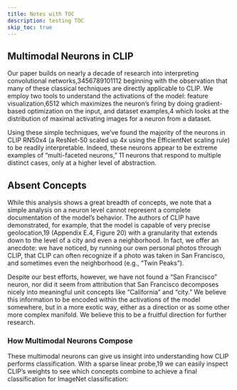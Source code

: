 ```yaml
---
title: Notes with TOC
description: testing TOC
skip_toc: true
---
```




## Multimodal Neurons in CLIP

Our paper builds on nearly a decade of research into interpreting convolutional networks,3456789101112 beginning with the observation that many of these classical techniques are directly applicable to CLIP. We employ two tools to understand the activations of the model: feature visualization,6512 which maximizes the neuron’s firing by doing gradient-based optimization on the input, and dataset examples,4 which looks at the distribution of maximal activating images for a neuron from a dataset.

Using these simple techniques, we’ve found the majority of the neurons in CLIP RN50x4 (a ResNet-50 scaled up 4x using the EfficientNet scaling rule) to be readily interpretable. Indeed, these neurons appear to be extreme examples of “multi-faceted neurons,” 11 neurons that respond to multiple distinct cases, only at a higher level of abstraction.

## Absent Concepts

While this analysis shows a great breadth of concepts, we note that a simple analysis on a neuron level cannot represent a complete documentation of the model’s behavior. The authors of CLIP have demonstrated, for example, that the model is capable of very precise geolocation,19 (Appendix E.4, Figure 20) with a granularity that extends down to the level of a city and even a neighborhood. In fact, we offer an anecdote: we have noticed, by running our own personal photos through CLIP, that CLIP can often recognize if a photo was taken in San Francisco, and sometimes even the neighborhood (e.g., “Twin Peaks”).

Despite our best efforts, however, we have not found a “San Francisco” neuron, nor did it seem from attribution that San Francisco decomposes nicely into meaningful unit concepts like “California” and “city.” We believe this information to be encoded within the activations of the model somewhere, but in a more exotic way, either as a direction or as some other more complex manifold. We believe this to be a fruitful direction for further research.

###  How Multimodal Neurons Compose

These multimodal neurons can give us insight into understanding how CLIP performs classification. With a sparse linear probe,19 we can easily inspect CLIP’s weights to see which concepts combine to achieve a final classification for ImageNet classification: